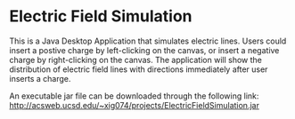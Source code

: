 # Electric Field Simulation

This is a Java Desktop Application that simulates electric lines. 
Users could insert a postive charge by left-clicking on the canvas, or insert a negative charge by right-clicking on the canvas. The application will show the distribution of electric field lines with directions immediately after user inserts a charge. 

An executable jar file can be downloaded through the following link:
http://acsweb.ucsd.edu/~xig074/projects/ElectricFieldSimulation.jar
